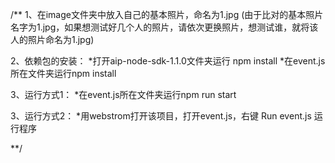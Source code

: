 /**
1、在image文件夹中放入自己的基本照片，命名为1.jpg
(由于比对的基本照片名字为1.jpg，如果想测试好几个人的照片，请依次更换照片，想测试谁，就将该人的照片命名为1.jpg)


2、依赖包的安装：
*打开aip-node-sdk-1.1.0文件夹运行 npm install
*在event.js所在文件夹运行npm install

3、运行方式1：
*在event.js所在文件夹运行npm run start


3、运行方式2：
*用webstrom打开该项目，打开event.js，右键 Run event.js 运行程序

**/